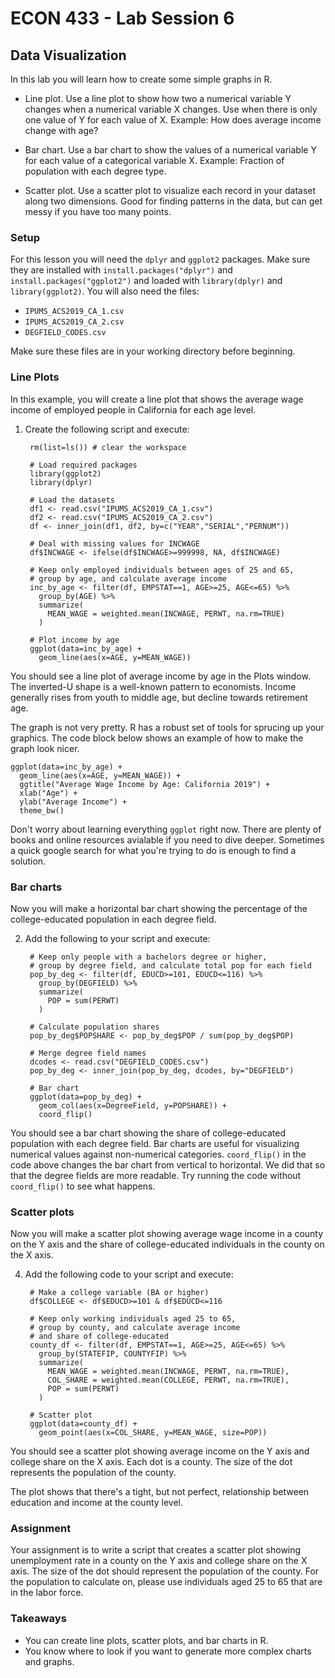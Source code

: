 # ECON 433 - Lab Session 6
## Data Visualization

In this lab you will learn how to create some simple graphs in R.

- Line plot. Use a line plot to show how two a numerical variable Y changes when a numerical variable X changes. Use when there is only one value of Y for each value of X. Example: How does average income change with age?

- Bar chart. Use a bar chart to show the values of a numerical variable Y for each value of a categorical variable X. Example: Fraction of population with each degree type.

- Scatter plot. Use a scatter plot to visualize each record in your dataset along two dimensions. Good for finding patterns in the data, but can get messy if you have too many points. 

### Setup

For this lesson you will need the `dplyr` and `ggplot2` packages. Make sure they are installed with `install.packages("dplyr")` and `install.packages("ggplot2")` and loaded with `library(dplyr)` and `library(ggplot2)`. You will also need the files:

- `IPUMS_ACS2019_CA_1.csv`
- `IPUMS_ACS2019_CA_2.csv`
- `DEGFIELD_CODES.csv`

Make sure these files are in your working directory before beginning.

### Line Plots

In this example, you will create a line plot that shows the average wage income of employed people in California for each age level.

1. Create the following script and execute:

        rm(list=ls()) # clear the workspace
        
        # Load required packages
        library(ggplot2)
        library(dplyr)
        
        # Load the datasets
        df1 <- read.csv("IPUMS_ACS2019_CA_1.csv")
        df2 <- read.csv("IPUMS_ACS2019_CA_2.csv")
        df <- inner_join(df1, df2, by=c("YEAR","SERIAL","PERNUM"))
        
        # Deal with missing values for INCWAGE
        df$INCWAGE <- ifelse(df$INCWAGE>=999998, NA, df$INCWAGE)
        
        # Keep only employed individuals between ages of 25 and 65, 
        # group by age, and calculate average income
        inc_by_age <- filter(df, EMPSTAT==1, AGE>=25, AGE<=65) %>%
          group_by(AGE) %>% 
          summarize(
            MEAN_WAGE = weighted.mean(INCWAGE, PERWT, na.rm=TRUE)
          )
         
        # Plot income by age
        ggplot(data=inc_by_age) + 
          geom_line(aes(x=AGE, y=MEAN_WAGE))

You should see a line plot of average income by age in the Plots window. The inverted-U shape is a well-known pattern to economists. Income generally rises from youth to middle age, but decline towards retirement age. 

The graph is not very pretty. R has a robust set of tools for sprucing up your graphics. The code block below shows an example of how to make the graph look nicer. 

    ggplot(data=inc_by_age) +
      geom_line(aes(x=AGE, y=MEAN_WAGE)) + 
      ggtitle("Average Wage Income by Age: California 2019") + 
      xlab("Age") + 
      ylab("Average Income") + 
      theme_bw()

Don't worry about learning everything `ggplot` right now. There are plenty of books and online resources avialable if you need to dive deeper. Sometimes a quick google search for what you're trying to do is enough to find a solution.

### Bar charts

Now you will make a horizontal bar chart showing the percentage of the college-educated population in each degree field.

2. Add the following to your script and execute:

        # Keep only people with a bachelors degree or higher, 
        # group by degree field, and calculate total pop for each field
        pop_by_deg <- filter(df, EDUCD>=101, EDUCD<=116) %>% 
          group_by(DEGFIELD) %>% 
          summarize(
            POP = sum(PERWT)
          )
        
        # Calculate population shares
        pop_by_deg$POPSHARE <- pop_by_deg$POP / sum(pop_by_deg$POP)
        
        # Merge degree field names
        dcodes <- read.csv("DEGFIELD_CODES.csv")
        pop_by_deg <- inner_join(pop_by_deg, dcodes, by="DEGFIELD")
        
        # Bar chart
        ggplot(data=pop_by_deg) + 
          geom_col(aes(x=DegreeField, y=POPSHARE)) + 
          coord_flip()
         
You should see a bar chart showing the share of college-educated population with each degree field. Bar charts are useful for visualizing numerical values against non-numerical categories. `coord_flip()` in the code above changes the bar chart from vertical to horizontal. We did that so that the degree fields are more readable. Try running the code without `coord_flip()` to see what happens.

### Scatter plots

Now you will make a scatter plot showing average wage income in a county on the Y axis and the share of college-educated individuals in the county on the X axis. 

4. Add the following code to your script and execute:

        # Make a college variable (BA or higher)
        df$COLLEGE <- df$EDUCD>=101 & df$EDUCD<=116
        
        # Keep only working individuals aged 25 to 65, 
        # group by county, and calculate average income 
        # and share of college-educated
        county_df <- filter(df, EMPSTAT==1, AGE>=25, AGE<=65) %>% 
          group_by(STATEFIP, COUNTYFIP) %>% 
          summarize(
            MEAN_WAGE = weighted.mean(INCWAGE, PERWT, na.rm=TRUE), 
            COL_SHARE = weighted.mean(COLLEGE, PERWT, na.rm=TRUE), 
            POP = sum(PERWT)
          )
        
        # Scatter plot
        ggplot(data=county_df) + 
          geom_point(aes(x=COL_SHARE, y=MEAN_WAGE, size=POP))
          
You should see a scatter plot showing average income on the Y axis and college share on the X axis. Each dot is a county. The size of the dot represents the population of the county. 

The plot shows that there's a tight, but not perfect, relationship between education and income at the county level.

### Assignment

Your assignment is to write a script that creates a scatter plot showing unemployment rate in a county on the Y axis and college share on the X axis. The size of the dot should represent the population of the county. For the population to calculate on, please use individuals aged 25 to 65 that are in the labor force.

### Takeaways

- You can create line plots, scatter plots, and bar charts in R.
- You know where to look if you want to generate more complex charts and graphs.












